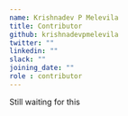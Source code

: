 ```yaml
---
name: Krishnadev P Melevila
title: Contributor
github: krishnadevpmelevila
twitter: ""
linkedin: ""
slack: ""
joining_date: ""
role : contributor
---
```


Still waiting for this
